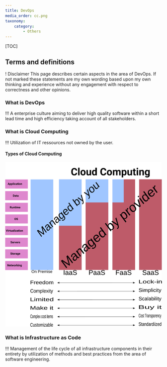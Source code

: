 ```yaml
---
title: DevOps
media_order: cc.png
taxonomy:
    category:
        - Others
---
```


[TOC]

## Terms and definitions
! Disclaimer
This page describes certain aspects in the area of DevOps. If not marked these statements are my own wording based upon my own thinking and experience without any engagement with respect to correctness and other opinions.

### What is DevOps
!!! A enterprise culture aiming to deliver high quality software within a short lead time and high efficiency taking account of all stakeholders.

### What is Cloud Computing
!!! Utilization of IT ressources not owned by the user.

#### Types of Cloud Computing
![Image link](cc.png?sepia&link&display=text)
### What is Infrastructure as Code
!!! Management of the life cycle of all infrastructure components in their entirety by utilization of methods and best practices from the area of software engineering.
